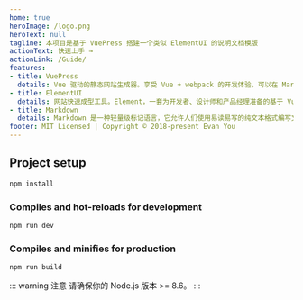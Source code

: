 ```yaml
---
home: true
heroImage: /logo.png
heroText: null
tagline: 本项目是基于 VuePress 搭建一个类似 ElementUI 的说明文档模版
actionText: 快速上手 →
actionLink: /Guide/
features:
- title: VuePress
  details: Vue 驱动的静态网站生成器。享受 Vue + webpack 的开发体验，可以在 Markdown 中使用 Vue 组件，又可以使用 Vue 来开发自定义主题。
- title: ElementUI
  details: 网站快速成型工具。Element，一套为开发者、设计师和产品经理准备的基于 Vue 2.0 的桌面端组件库
- title: Markdown
  details: Markdown 是一种轻量级标记语言，它允许人们使用易读易写的纯文本格式编写文档。
footer: MIT Licensed | Copyright © 2018-present Evan You
---
```


## Project setup

```bash
npm install
```

### Compiles and hot-reloads for development

```bash
npm run dev
```

### Compiles and minifies for production

```bash
npm run build
```

::: warning 注意
请确保你的 Node.js 版本 >= 8.6。
:::
